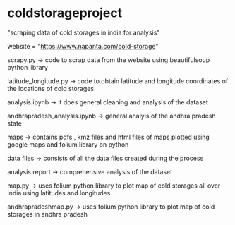 # coldstorageproject
"scraping data of cold storages in india for analysis"




website  = "https://www.napanta.com/cold-storage"

scrapy.py -> code to scrap data from the website using beautifulsoup python library

latitude_longitude.py -> code to obtain latitude and longitude coordinates of the locations of cold storages

analysis.ipynb -> it does general cleaning and analysis of the dataset 

andhrapradesh_analysis.ipynb -> general analyis of the andhra pradesh state

maps -> contains pdfs , kmz files and html files of maps plotted using google maps and folium library on python

data files -> consists of all the data files created during the process

analysis.report -> comprehensive analysis of the dataset

map.py -> uses folium python library to plot map of cold storages all over india using latitudes and longitudes

andhrapradeshmap.py -> uses folium python library to plot map of cold storages in andhra pradesh



